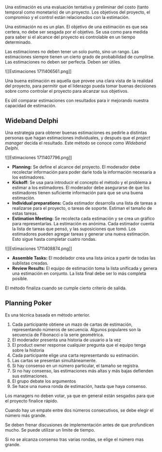 Una estimación es una evaluación tentativa y preliminar del costo (tanto temporal como monetario) de un proyecto. Los objetivos del proyecto, el compromiso y el control están relacionados con la estimación.

Una estimación no es un plan. El objetivo de una estimación es que sea certera, no debe ser sesgada por el objetivo. Se usa como para medida para saber si el alcance del proyecto es controlable en un tiempo determinado.

Las estimaciones no deben tener un solo punto, sino un rango. Las estimaciones siempre tienen un cierto grado de probabilidad de cumplirse. Las estimaciones no deben ser perfecta. Deben ser útiles.

![[Estimaciones 1711406561.png]]

Una buena estimación es aquella que provee una clara vista de la realidad del proyecto, para permitir que el liderazgo pueda tomar buenas decisiones sobre como controlar el proyecto para alcanzar sus objetivos.

Es útil comparar estimaciones con resultados para ir mejorando nuestra capacidad de estimación.

## Wideband Delphi

Una estrategia para obtener buenas estimaciones es pedirle a distintas personas que hagan estimaciones individuales, y después que el *project manager* decida el resultado. Este método se conoce como *Wideband Delphi*.

![[Estimaciones 1711407796.png]]

- **Planning:** Se define el alcance del proyecto. El moderador debe recolectar información para poder darle toda la información necesaria a los estimadores.
- **Kickoff:** Se usa para introducir el concepto el método y el problema a estimar a los estimadores. El moderador debe asegurarse de que los estimadores tienen suficiente información para que se una buena estimación.
- **Individual preparations:** Cada estimador desarrolla una lista de tareas a realizarse para el proyecto, o tareas de soporte. Estiman el tamaño de estas tareas.
- **Estimation Meeting:** Se recolecta cada estimación y se crea un gráfico para representarlas. La estimación es anónima. Cada estimador cuenta la lista de tareas que pensó, y las suposiciones que tomó. Los estimadores pueden agregar tareas y generar una nueva estimación. Esto sigue hasta completar cuatro rondas.

![[Estimaciones 1711408874.png]]

- **Assemble Tasks:** El modelador crea una lista única a partir de todas las sublistas creadas.
- **Review Results:** El equipo de estimación toma la lista unificada y genera una estimación en conjunto. La lista final debe ser lo más completa posible.

El método finaliza cuando se cumple cierto criterio de salida.

## Planning Poker

Es una técnica basada en método anterior.

1. Cada participante obtiene un mazo de cartas de estimación, representando números de secuencia. Algunos populares son la secuencia de Fibonacci o la serie geométrica.
2. El moderador presenta una historia de usuario a la vez
3. El product owner response cualquier pregunta que el equipo tenga sobre la historia
4. Cada participante elige una carta representando su estimación.
5. Las cartas se presentan simultáneamente.
6. Si hay consenso en un número particular, el tamaño se registra.
7. Si no hay consenso, las estimaciones más altas y más bajas defienden sus estimaciones.
8. El grupo debate los argumentos
9. Se hace una nueva ronda de estimación, hasta que haya consenso.

Los managers no deben votar, ya que en general están sesgados para que el proyecto finalice rápido.

Cuando hay un empate entre dos números consecutivos, se debe elegir el número más grande.

Se deben frenar discusiones de implementación antes de que profundicen mucho. Se puede utilizar un limite de tiempo.

Si no se alcanza consenso tras varias rondas, se elige el número mas grande.
